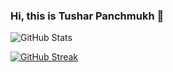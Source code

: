 ### Hi, this is Tushar Panchmukh 👋

<!--
**punchgit77/punchgit77** is a ✨ _special_ ✨ repository because its `README.md` (this file) appears on your GitHub profile.

Here are some ideas to get you started:

- 🔭 I’m currently working on ...
- 🌱 I’m currently learning ...
- 👯 I’m looking to collaborate on ...
- 🤔 I’m looking for help with ...
- 💬 Ask me about ...
- 📫 How to reach me: ...
- 😄 Pronouns: ...
- ⚡ Fun fact: ...
-->


![GitHub Stats](https://github-readme-stats.vercel.app/api?username=punchgit77&theme=radical)

[![GitHub Streak](https://streak-stats.demolab.com/?user=punchgit77)](https://git.io/streak-stats)
